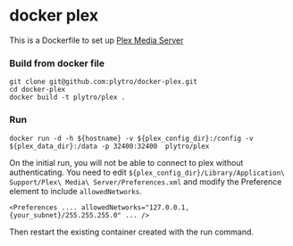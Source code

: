 docker plex
===========

This is a Dockerfile to set up [Plex Media Server](https://plex.tv/)

### Build from docker file

```
git clone git@github.com:plytro/docker-plex.git
cd docker-plex
docker build -t plytro/plex . 
```

### Run

`docker run -d -h ${hostname} -v ${plex_config_dir}:/config -v ${plex_data_dir}:/data -p 32400:32400  plytro/plex`

On the initial run, you will not be able to connect to plex without authenticating. You need to edit `${plex_config_dir}/Library/Application\ Support/Plex\ Media\ Server/Preferences.xml` and modify the Preference element to include `allowedNetworks`.

```
<Preferences .... allowedNetworks="127.0.0.1,{your_subnet}/255.255.255.0" ... />
```
Then restart the existing container created with the run command.
